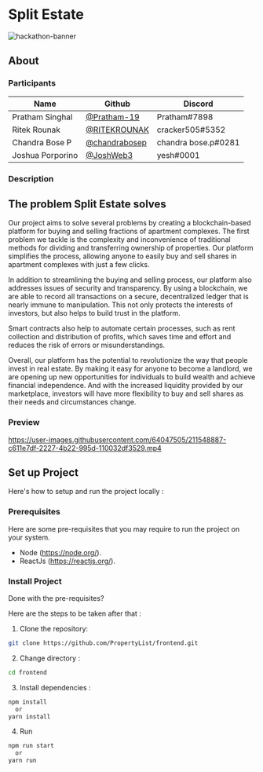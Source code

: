 # Split Estate

![hackathon-banner](https://user-images.githubusercontent.com/64047505/211547252-65a4dfa7-40df-44db-b181-570d2067c750.png)


## About

### Participants

| Name            | Github                                         | Discord         |
| --------------- | ---------------------------------------------- | --------------- |
| Pratham Singhal | [@Pratham-19](https://github.com/Pratham-19)   | Pratham#7898    |
| Ritek Rounak    | [@RITEKROUNAK](https://github.com/RITEKROUNAK) | cracker505#5352 |
| Chandra Bose P  | [@chandrabosep](https://github.com/chandrabosep) | chandra bose.p#0281|
| Joshua Porporino | [@JoshWeb3](https://github.com/JoshWeb3) | yesh#0001 |

### Description
## The problem Split Estate solves
Our project aims to solve several problems by creating a blockchain-based platform for buying and selling fractions of apartment complexes. The first problem we tackle is the complexity and inconvenience of traditional methods for dividing and transferring ownership of properties. Our platform simplifies the process, allowing anyone to easily buy and sell shares in apartment complexes with just a few clicks.

In addition to streamlining the buying and selling process, our platform also addresses issues of security and transparency. By using a blockchain, we are able to record all transactions on a secure, decentralized ledger that is nearly immune to manipulation. This not only protects the interests of investors, but also helps to build trust in the platform.

Smart contracts also help to automate certain processes, such as rent collection and distribution of profits, which saves time and effort and reduces the risk of errors or misunderstandings.

Overall, our platform has the potential to revolutionize the way that people invest in real estate. By making it easy for anyone to become a landlord, we are opening up new opportunities for individuals to build wealth and achieve financial independence. And with the increased liquidity provided by our marketplace, investors will have more flexibility to buy and sell shares as their needs and circumstances change.

### Preview



https://user-images.githubusercontent.com/64047505/211548887-c611e7df-2227-4b22-995d-110032df3529.mp4




## Set up Project
Here's how to setup and run the project locally :

### Prerequisites

Here are some pre-requisites that you may require to run the project on your system.

- Node (https://node.org/).
- ReactJs (https://reactjs.org/).

### Install Project

Done with the pre-requisites?

Here are the steps to be taken after that :


1. Clone the repository:

```bash
git clone https://github.com/PropertyList/frontend.git
```

2. Change directory :

```bash
cd frontend
```
3. Install dependencies :

```bash
npm install
  or
yarn install
```

4. Run 

```bash
npm run start
  or
yarn run
````
